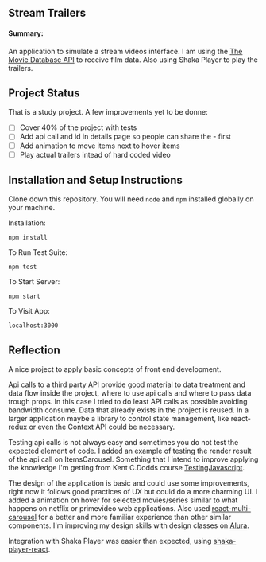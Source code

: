 ## Stream Trailers

#### Summary:

An application to simulate a stream videos interface. 
I am using the [The Movie Database API](developers.themoviedb.org) to receive film data.
Also using Shaka Player to play the trailers.

## Project Status
That is a study project. A few improvements yet to be donne:

- [ ] Cover 40% of the project with tests
- [ ] Add api call and id in details page so people can share the - first
- [ ] Add animation to move items next to hover items
- [ ] Play actual trailers intead of hard coded video

## Installation and Setup Instructions

Clone down this repository. You will need `node` and `npm` installed globally on your machine.  

Installation:

`npm install`  

To Run Test Suite:  

`npm test`  

To Start Server:

`npm start`  

To Visit App:

`localhost:3000`

## Reflection

A nice project to apply basic concepts of front end development.

Api calls to a third party API provide good material to data treatment and data flow inside the project, where to use api calls and where to pass data trough props.
In this case I tried to do least API calls as possible avoiding bandwidth consume. Data that already exists in the project is reused. In a larger application maybe
a library to control state management, like react-redux or even the Context API could be necessary.

Testing api calls is not always easy and sometimes you do not test the expected element of code. I added an example of testing the render result of the api call on
ItemsCarousel. Something that I intend to improve applying the knowledge I'm getting from Kent C.Dodds course [TestingJavascript](https://testingjavascript.com/).

The design of the application is basic and could use some improvements, right now it follows good practices of UX but could do a more charming UI. I added a animation
on hover for selected movies/series similar to what happens on netflix or primevideo web applications. Also used [react-multi-carousel](https://github.com/YIZHUANG/react-multi-carousel)
for a better and more familiar experience than other similar components. I'm improving my design skills with design classes on [Alura](https://www.alura.com.br/).

Integration with Shaka Player was easier than expected, using [shaka-player-react](https://github.com/matvp91/shaka-player-react).


